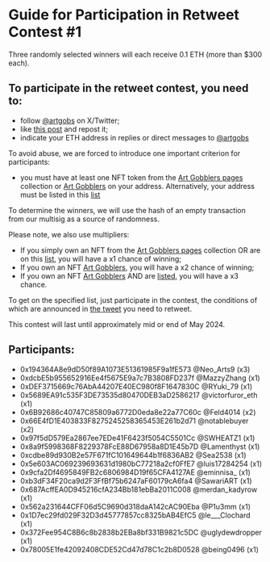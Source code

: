 # Guide for Participation in Retweet Contest #1

Three randomly selected winners will each receive 0.1 ETH (more than $300 each).

## To participate in the retweet contest, you need to:
* follow [@artgobs](https://twitter.com/artgobs) on X/Twitter;
* like [this post](https://twitter.com/artgobs/status/1783470320331948443) and repost it;
* indicate your ETH address in replies or direct messages to [@artgobs](https://twitter.com/artgobs)

To avoid abuse, we are forced to introduce one important criterion for participants:
* you must have at least one NFT token from the [Art Gobblers pages](https://blur.io/collection/pages) collection or [Art Gobblers](https://blur.io/collection/artgobblers) on your address. Alternatively, your address must be listed in this [list](https://github.com/Artgobblers-community/Contests/blob/main/active-members-list.txt)

To determine the winners, we will use the hash of an empty transaction from our multisig as a source of randomness.

Please note, we also use multipliers:

* If you simply own an NFT from the [Art Gobblers pages](https://blur.io/collection/pages) collection OR are on this [list](https://github.com/Artgobblers-community/Contests/blob/main/active-members-list.txt), you will have a x1 chance of winning;
* If you own an NFT [Art Gobblers](https://blur.io/collection/artgobblers), you will have a x2 chance of winning;
* If you own an NFT [Art Gobblers](https://blur.io/collection/artgobblers) AND are [listed](https://github.com/Artgobblers-community/Contests/blob/main/active-members-list.txt), you will have a x3 chance.
  
To get on the specified list, just participate in the contest, the conditions of which are announced in [the tweet](https://twitter.com/artgobs/status/1783470320331948443) you need to retweet.

This contest will last until approximately mid or end of May 2024.


## Participants:
* 0x194364A8e9dD50f89A1073E51361985F9a1fE573 @Neo_Arts9 (x3)
* 0xdcbE5b955652916Ee4f5675E9a7c7B3808FD237f @MazzyZhang (x1)
* 0xDEF3715669c76AbA44207E40EC980f8F1647830C @RYuki_79 (x1)
* 0x5689EA91c535F3DE73535d80470DEB3aD2586217 @victorfuror_eth (x1)
* 0x6B92686c40747C85809a6772D0eda8e22a77C60c @Feld4014 (x2)
* 0x66E4fD1E403833F8275245258365453E261b2d71 @notablebuyer (x2)
* 0x97f5dD579Ea2867ee7EDe41F6423f5054C5501Cc @SWHEATZ1 (x1)
* 0x8a9f5998368F8229378FcE88D67958a8D1E45b7D @Lamenthyst (x1)
* 0xcdbe89d930B2e57F671fC101649644b1f6836AB2 @Sea2538 (x1)
* 0x5e603AC069239693631d1980bC77218a2cf0FfE7 @luis17284254 (x1)
* 0x9cfa2Df4695849FB2c6806984D19f65CFA4127AE @eminnisa_ (x1)
* 0xb3dF34F20ca9d2F3FfBf75b6247aF60179cA6fa4 @SawariART (x1)
* 0x687AcffEA0D945216cfA234Bb181ebBa2011C008 @merdan_kadyrow (x1)
* 0x562a231644CFF06d5C9690d318daA142cAC90Eba @P1u3mm (x1)
* 0x1D7ec29fd029F32D3d45777857cc8325bAB4EfC5 @le___Clochard (x1)
* 0x372Fee954C8B6c8b2838b2EBa8bf331B9821c5DC @uglydewdropper (x1)
* 0x78005E1fe42092408CDE52Cd47d78C1c2b8D0528 @being0496 (x1)
